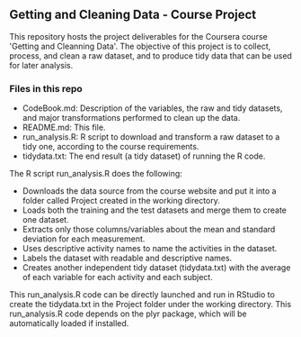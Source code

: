 ## Getting and Cleaning Data - Course Project

This repository hosts the project deliverables for the Coursera course 'Getting and Cleanning Data'. The objective of this project is to collect, process, and clean a raw dataset, and to produce tidy data that can be used for later analysis.

### Files in this repo
* CodeBook.md: Description of the variables, the raw and tidy datasets, and major transformations performed to clean up the data.
* README.md: This file.
* run_analysis.R: R script to download and transform a raw dataset to a tidy one, according to the course requirements.
* tidydata.txt: The end result (a tidy dataset) of running the R code.


The R script run_analysis.R does the following:
* Downloads the data source from the course website and put it into a folder called Project created in the working directory.
* Loads both the training and the test datasets and merge them to create one dataset.
* Extracts only those columns/variables about the mean and standard deviation for each measurement.
* Uses descriptive activity names to name the activities in the dataset.
* Labels the dataset with readable and descriptive names.
* Creates another independent tidy dataset (tidydata.txt) with the average of each variable for each activity and each subject.

This run_analysis.R code can be directly launched and run in RStudio to create the tidydata.txt in the Project folder under the working directory. This run_analysis.R code depends on the plyr package, which will be automatically loaded if installed.

